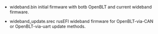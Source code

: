 * wideband.bin
 initial firmware with botb OpenBLT and current wideband firmware.

* wideband_update.srec
 rusEFI wideband firmware for OpenBLT-via-CAN or OpenBLT-via-uart update methods.